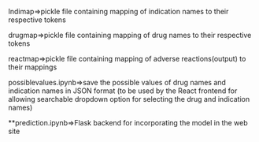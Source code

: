 
Indimap=>pickle file containing mapping of indication names to their respective tokens

drugmap=>pickle file containing mapping of drug names to their respective tokens

reactmap=>pickle file containing mapping of adverse reactions(output) to their mappings

possiblevalues.ipynb=>save the possible values of drug names and indication names in JSON format (to be used by the React frontend for allowing searchable dropdown option for selecting the drug and indication names)

**prediction.ipynb=>Flask backend for incorporating the model in the web site

